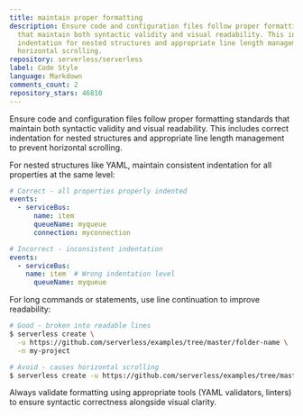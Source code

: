 ```yaml
---
title: maintain proper formatting
description: Ensure code and configuration files follow proper formatting standards
  that maintain both syntactic validity and visual readability. This includes correct
  indentation for nested structures and appropriate line length management to prevent
  horizontal scrolling.
repository: serverless/serverless
label: Code Style
language: Markdown
comments_count: 2
repository_stars: 46810
---
```


Ensure code and configuration files follow proper formatting standards that maintain both syntactic validity and visual readability. This includes correct indentation for nested structures and appropriate line length management to prevent horizontal scrolling.

For nested structures like YAML, maintain consistent indentation for all properties at the same level:

```yaml
# Correct - all properties properly indented
events:
  - serviceBus:
      name: item
      queueName: myqueue
      connection: myconnection

# Incorrect - inconsistent indentation
events:
  - serviceBus:
    name: item  # Wrong indentation level
      queueName: myqueue
```

For long commands or statements, use line continuation to improve readability:

```sh
# Good - broken into readable lines
$ serverless create \
  -u https://github.com/serverless/examples/tree/master/folder-name \
  -n my-project

# Avoid - causes horizontal scrolling
$ serverless create -u https://github.com/serverless/examples/tree/master/folder-name -n my-project
```

Always validate formatting using appropriate tools (YAML validators, linters) to ensure syntactic correctness alongside visual clarity.